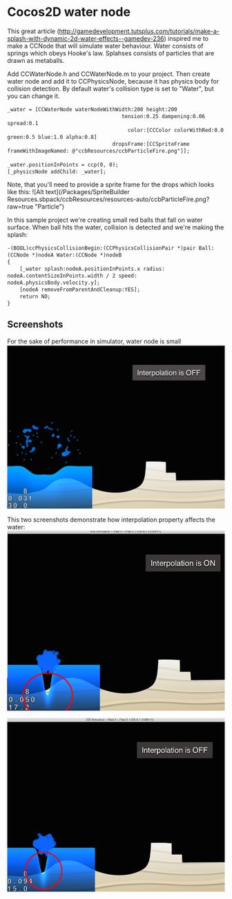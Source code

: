 Cocos2D water node
==================

This great article (http://gamedevelopment.tutsplus.com/tutorials/make-a-splash-with-dynamic-2d-water-effects--gamedev-236)
inspired me to make a CCNode that will simulate water behaviour. Water consists of springs which obeys Hooke's law. 
Splahses consists of particles that are drawn as metaballs.

Add CCWaterNode.h and CCWaterNode.m to your project. Then create water node and add it to CCPhysicsNode, because it has
physics body for collision detection. By default water's collision type is set to "Water", but you can change it.

```
_water = [CCWaterNode waterNodeWithWidth:200 height:200
                                     tension:0.25 dampening:0.06 spread:0.1
                                       color:[CCColor colorWithRed:0.0 green:0.5 blue:1.0 alpha:0.8]
                                  dropsFrame:[CCSpriteFrame frameWithImageNamed: @"ccbResources/ccbParticleFire.png"]];
    
_water.positionInPoints = ccp(0, 0);
[_physicsNode addChild: _water];
```
Note, that you'll need to provide a sprite frame for the drops which looks like this:
![Alt text](/Packages/SpriteBuilder Resources.sbpack/ccbResources/resources-auto/ccbParticleFire.png?raw=true "Particle")

In this sample project we're creating small red balls that fall on water surface. When ball hits the water, collision is 
detected and we're making the splash:

```
-(BOOL)ccPhysicsCollisionBegin:(CCPhysicsCollisionPair *)pair Ball:(CCNode *)nodeA Water:(CCNode *)nodeB
{
    [_water splash:nodeA.positionInPoints.x radius: nodeA.contentSizeInPoints.width / 2 speed: nodeA.physicsBody.velocity.y];
    [nodeA removeFromParentAndCleanup:YES];
    return NO;
}
```

Screenshots
-----------

For the sake of performance in simulator, water node is small
![Alt text](/Screenshots/Water_main_screenshot.png?raw=true "Screenshot")

This two screenshots demonstrate how interpolation property affects the water:
![Alt text](/Screenshots/WaterNode_interpolated.png?raw=true "Interpolated")

![Alt text](/Screenshots/WaterNode_not_interpolated.png?raw=true "Not interpolated")
